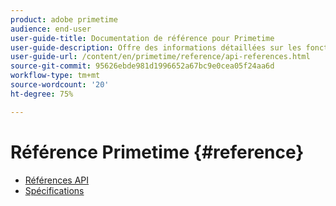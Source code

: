 ```yaml
---
product: adobe primetime
audience: end-user
user-guide-title: Documentation de référence pour Primetime
user-guide-description: Offre des informations détaillées sur les fonctions TVSDK, les structures de données et d’autres structures de programmation.
user-guide-url: /content/en/primetime/reference/api-references.html
source-git-commit: 95626ebde981d1996652a67bc9e0cea05f24aa6d
workflow-type: tm+mt
source-wordcount: '20'
ht-degree: 75%

---
```



# Référence Primetime {#reference}

+ [Références API](api-references.md)
+ [Spécifications](specifications.md)